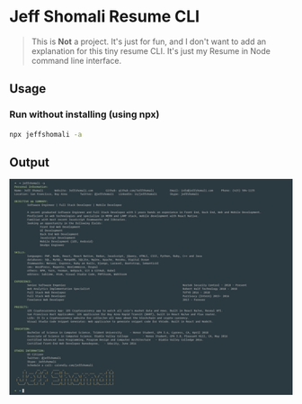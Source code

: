 # Jeff Shomali Resume CLI

> This is **Not** a project. It's just for fun, and I don't want to add an explanation for this tiny resume CLI. It's just my Resume in Node command line interface.

## Usage

### Run without installing (using npx)

```sh
npx jeffshomali -a
```

## Output

![Output](https://raw.githubusercontent.com/JeffShomali/resume-cli/master/screenshot.png)
